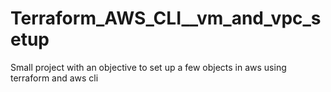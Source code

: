 # Terraform_AWS_CLI__vm_and_vpc_setup
Small project with an objective to set up a few objects in aws using terraform and aws cli
